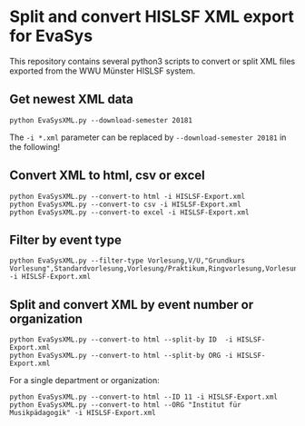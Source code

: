 # Split and convert HISLSF XML export for EvaSys

This repository contains several python3 scripts to convert or split XML files exported from the WWU Münster HISLSF system.

## Get newest XML data
```
python EvaSysXML.py --download-semester 20181
```
The `-i *.xml` parameter can be replaced by `--download-semester 20181` in the following!

## Convert XML to html, csv or excel
```
python EvaSysXML.py --convert-to html -i HISLSF-Export.xml
python EvaSysXML.py --convert-to csv -i HISLSF-Export.xml
python EvaSysXML.py --convert-to excel -i HISLSF-Export.xml
```

## Filter by event type
```
python EvaSysXML.py --filter-type Vorlesung,V/Ü,"Grundkurs Vorlesung",Standardvorlesung,Vorlesung/Praktikum,Ringvorlesung,Vorlesung/Seminar -i HISLSF-Export.xml
```

## Split and convert XML by event number or organization
```
python EvaSysXML.py --convert-to html --split-by ID  -i HISLSF-Export.xml
python EvaSysXML.py --convert-to html --split-by ORG -i HISLSF-Export.xml
```
For a single department or organization:
```
python EvaSysXML.py --convert-to html --ID 11 -i HISLSF-Export.xml
python EvaSysXML.py --convert-to html --ORG "Institut für Musikpädagogik" -i HISLSF-Export.xml
```
